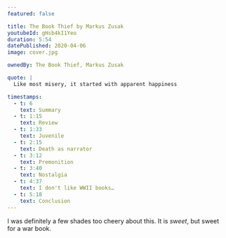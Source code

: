 ```yaml
---
featured: false

title: The Book Thief by Markus Zusak
youtubeId: gHsb4kI1Yeo
duration: 5:54
datePublished: 2020-04-06
image: cover.jpg

ownedBy: The Book Thief, Markus Zusak

quote: |
  Like most misery, it started with apparent happiness

timestamps:
  - t: 6
    text: Summary
  - t: 1:15
    text: Review
  - t: 1:33
    text: Juvenile
  - t: 2:15
    text: Death as narrator
  - t: 3:12
    text: Premonition
  - t: 3:40
    text: Nostalgia
  - t: 4:37
    text: I don't like WWII books…
  - t: 5:18
    text: Conclusion
---
```


I was definitely a few shades too cheery about this. It is _sweet_, but sweet for a war book.
